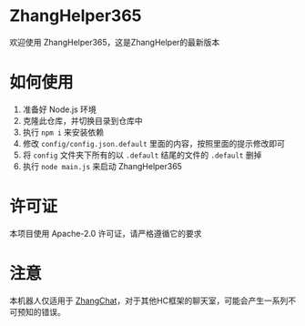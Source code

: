 # ZhangHelper365  
欢迎使用 ZhangHelper365，这是ZhangHelper的最新版本  

# 如何使用  
1. 准备好 Node.js 环境
2. 克隆此仓库，并切换目录到仓库中
3. 执行 `npm i` 来安装依赖
4. 修改 `config/config.json.default` 里面的内容，按照里面的提示修改即可
5. 将 `config` 文件夹下所有的以 `.default` 结尾的文件的 `.default` 删掉
6. 执行 `node main.js` 来启动 ZhangHelper365

# 许可证  
本项目使用 Apache-2.0 许可证，请严格遵循它的要求  

# 注意  
本机器人仅适用于 [ZhangChat](https://github.com/ZhangChat-Dev-Group/ZhangChat)，对于其他HC框架的聊天室，可能会产生一系列不可预知的错误。  